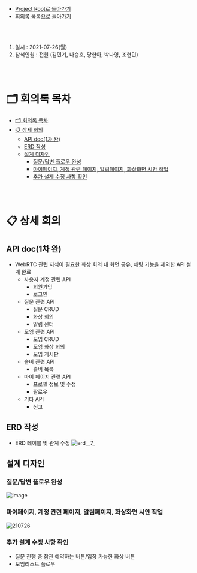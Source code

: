 - [Project Root로 돌아가기](../../README.md)
- [회의록 목록으로 돌아가기](../회의록.md)

<br><br>

1. 일시 : 2021-07-26(월)
2. 참석인원 : 전원 (김민기, 나승호, 당현아, 박나영, 조현민) 

<br><br>

# 🗂 회의록 목차

- [🗂 회의록 목차](#-회의록-목차)
- [📋 상세 회의](#-상세-회의)
  - [API doc(1차 완)](#api-doc1차-완)
  - [ERD 작성](#erd-작성)
  - [설계 디자인](#설계-디자인)
    - [질문/답변 플로우 완성](#질문답변-플로우-완성)
    - [마이페이지, 계정 관련 페이지, 알림페이지, 화상화면 시안 작업](#마이페이지-계정-관련-페이지-알림페이지-화상화면-시안-작업)
    - [추가 설계 수정 사항 확인](#추가-설계-수정-사항-확인)


<br><br>

# 📋 상세 회의

## API doc(1차 완)

+ WebRTC 관련 지식이 필요한 화상 회의 내 화면 공유, 채팅 기능을 제외한 API 설계 완료
  + 사용자 계정 관련 API
    + 회원가입
    + 로그인
  + 질문 관련 API
    + 질문 CRUD
    + 화상 회의
    + 알림 센터
  + 모임 관련 API
    + 모임 CRUD
    + 모임 화상 회의
    + 모임 게시판
  + 솔버 관련 API
    + 솔버 목록
  + 마이 페이지 관련 API
    + 프로필 정보 및 수정
    + 팔로우
  + 기타 API
    + 신고


## ERD 작성

  - ERD 테이블 및 관계 수정
    ![erd__7_](/uploads/f738b312a8e17041a2e79afe7105c09a/erd__7_.jpg)

## 설계 디자인

### 질문/답변 플로우 완성

![image](https://user-images.githubusercontent.com/45550607/127000174-8d59cd5a-5b3c-4198-95a0-eee9efafb805.png)



### 마이페이지, 계정 관련 페이지, 알림페이지, 화상화면 시안 작업

![210726](https://user-images.githubusercontent.com/77482972/127006752-dc3a2416-9117-41ed-b0c8-f82a98c60db9.JPG)



### 추가 설계 수정 사항 확인

- 질문 진행 중 참관 예약하는 버튼/입장 가능한 화상 버튼
- 모임리스트 플로우